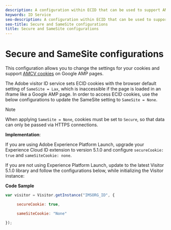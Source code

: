 ```yaml
---
description: A configuration within ECID that can be used to support AMCV cookies on Google AMP pages.
keywords: ID Service
seo-description: A configuration within ECID that can be used to support AMCV cookies on Google AMP pages.
seo-title: Secure and SameSite configurations
title: Secure and SameSite configurations
---
```


# Secure and SameSite configurations

This configuration allows you to change the settings for your cookies and support [AMCV cookies](../../introduction/cookies.md) on Google AMP pages.

The Adobe visitor ID service sets ECID cookies with the browser default setting of `SameSite = Lax`, which is inaccessible if the page is loaded in an iframe like a Google AMP page. In order to access ECID cookies, use the below configurations to update the SameSite setting to `SameSite = None`.

>[!NOTE]
>
>When applying `SameSite = None`, cookies must be set to `Secure`, so that data can only be passed via HTTPS connections.

**Implementation**:

If you are using Adobe Experience Platform Launch, upgrade your Experience Cloud ID extension to version 5.1.0 and configure `secureCookie: true` and `sameSiteCookie: none`.

If you are not using Experience Platform Launch, update to the latest Visitor 5.1.0 library and follow the configurations below, while initializing the Visitor instance:

**Code Sample**

```js
var visitor = Visitor.getInstance("IMSORG_ID", {

     secureCookie: true,

     sameSiteCookie: "None"

});
```
